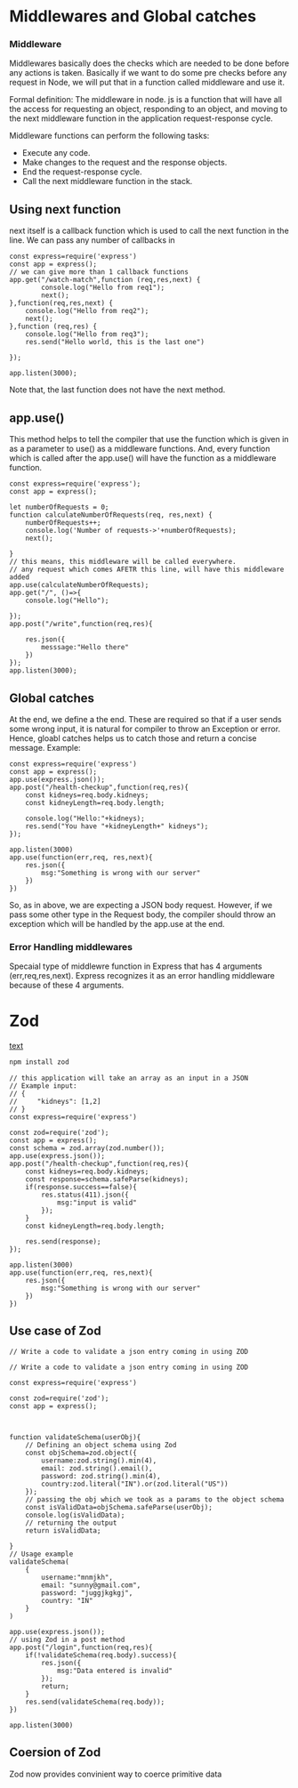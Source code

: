 # Middlewares and Global catches
### Middleware
Middlewares basically does the checks which are needed to be done before any actions is taken.
Basically if we want to do some pre checks before any request in Node, we will put that in a function called middleware and use it.

Formal definition:
The middleware in node. js is a function that will have all the access for requesting an object, responding to an object, and moving to the next middleware function in the application request-response cycle.

Middleware functions can perform the following tasks:
- Execute any code.
- Make changes to the request and the response objects.
- End the request-response cycle.
- Call the next middleware function in the stack.

## Using next function
next itself is a callback function which is used to call the next function in the line.
We can pass any number of callbacks in 

```
const express=require('express')
const app = express();
// we can give more than 1 callback functions
app.get("/watch-match",function (req,res,next) {
        console.log("Hello from req1");
        next();
},function(req,res,next) {
    console.log("Hello from req2");
    next();
},function (req,res) {
    console.log("Hello from req3");
    res.send("Hello world, this is the last one")
    
});

app.listen(3000);
```
Note that, the last function does not have the next method.

## app.use()
This method helps to tell the compiler that use the function which is given in as a parameter to use() as a middleware functions. And, every function which is called after the app.use() will have the function as a middleware function.

```
const express=require('express');
const app = express();

let numberOfRequests = 0;
function calculateNumberOfRequests(req, res,next) {
    numberOfRequests++;
    console.log('Number of requests->'+numberOfRequests);
    next();
    
}
// this means, this middleware will be called everywhere.
// any request which comes AFETR this line, will have this middleware added
app.use(calculateNumberOfRequests);
app.get("/", ()=>{
    console.log("Hello");

});
app.post("/write",function(req,res){

    res.json({
        messsage:"Hello there"
    })
});
app.listen(3000);

```

## Global catches
At the end, we define a the end. These are required so that if a user sends some wrong input, it is natural for compiler to throw an Exception or error.
Hence, gloabl catches helps us to catch those and return a concise message.
Example:
```
const express=require('express')
const app = express();
app.use(express.json());
app.post("/health-checkup",function(req,res){
    const kidneys=req.body.kidneys;
    const kidneyLength=req.body.length;

    console.log("Hello:"+kidneys);
    res.send("You have "+kidneyLength+" kidneys");
});

app.listen(3000)
app.use(function(err,req, res,next){
    res.json({
        msg:"Something is wrong with our server"
    })
})

```
So, as in above, we are expecting a JSON body request. 
However, if we pass some other type in the Request body, the compiler should throw an exception which will be handled by the app.use at the end.


### Error Handling middlewares
Specaial type of middlewre function in Express that has 4 arguments (err,req,res,next). Express recognizes it as an error handling middleware because of these 4 arguments.

# Zod
[text](https://zod.dev/)
```s
npm install zod
```
```
// this application will take an array as an input in a JSON
// Example input:
// {
//     "kidneys": [1,2]
// }
const express=require('express')

const zod=require('zod');
const app = express();
const schema = zod.array(zod.number());
app.use(express.json());
app.post("/health-checkup",function(req,res){
    const kidneys=req.body.kidneys;
    const response=schema.safeParse(kidneys);
    if(response.success==false){
        res.status(411).json({
            msg:"input is valid"
        });
    }
    const kidneyLength=req.body.length;
    
    res.send(response);
});

app.listen(3000)
app.use(function(err,req, res,next){
    res.json({
        msg:"Something is wrong with our server"
    })
})

```

## Use case of Zod
```
// Write a code to validate a json entry coming in using ZOD

// Write a code to validate a json entry coming in using ZOD

const express=require('express')

const zod=require('zod');
const app = express();



function validateSchema(userObj){
    // Defining an object schema using Zod
    const objSchema=zod.object({
        username:zod.string().min(4),
        email: zod.string().email(),
        password: zod.string().min(4),
        country:zod.literal("IN").or(zod.literal("US"))
    });
    // passing the obj which we took as a params to the object schema
    const isValidData=objSchema.safeParse(userObj);
    console.log(isValidData);
    // returning the output
    return isValidData;

}
// Usage example
validateSchema(
    {
        username:"mnmjkh",
        email: "sunny@gmail.com",
        password: "juggjkgkgj",
        country: "IN"
    }
)

app.use(express.json());
// using Zod in a post method
app.post("/login",function(req,res){
    if(!validateSchema(req.body).success){
        res.json({
            msg:"Data entered is invalid"
        });
        return;
    }
    res.send(validateSchema(req.body));
})

app.listen(3000)

```


## Coersion of Zod
Zod now provides convinient way to coerce primitive data